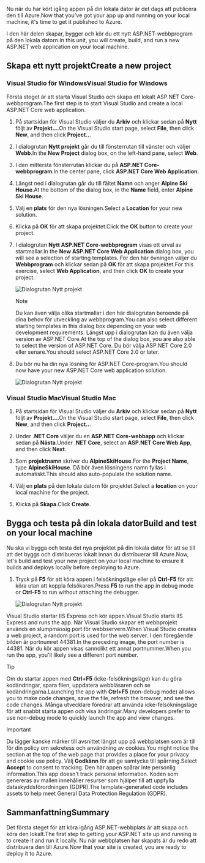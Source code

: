 <span data-ttu-id="18ee2-101">Nu när du har kört igång appen på din lokala dator är det dags att publicera den till Azure.</span><span class="sxs-lookup"><span data-stu-id="18ee2-101">Now that you've got your app up and running on your local machine, it's time to get it published to Azure.</span></span> 

<span data-ttu-id="18ee2-102">I den här delen skapar, bygger och kör du ett nytt ASP.NET-webbprogram på den lokala datorn.</span><span class="sxs-lookup"><span data-stu-id="18ee2-102">In this unit, you will create, build, and run a new ASP.NET web application on your local machine.</span></span>

## <a name="create-a-new-project"></a><span data-ttu-id="18ee2-103">Skapa ett nytt projekt</span><span class="sxs-lookup"><span data-stu-id="18ee2-103">Create a new project</span></span>

### <a name="visual-studio-for-windows"></a><span data-ttu-id="18ee2-104">Visual Studio för Windows</span><span class="sxs-lookup"><span data-stu-id="18ee2-104">Visual Studio for Windows</span></span>

<span data-ttu-id="18ee2-105">Första steget är att starta Visual Studio och skapa ett lokalt ASP.NET Core-webbprogram.</span><span class="sxs-lookup"><span data-stu-id="18ee2-105">The first step is to start Visual Studio and create a local ASP.NET Core web application.</span></span>

1. <span data-ttu-id="18ee2-106">På startsidan för Visual Studio väljer du **Arkiv** och klickar sedan på **Nytt** följt av **Projekt...**.</span><span class="sxs-lookup"><span data-stu-id="18ee2-106">On the Visual Studio start page, select **File**, then click **New**, and then click **Project..**.</span></span>

1. <span data-ttu-id="18ee2-107">I dialogrutan **Nytt projekt** går du till fönsterrutan till vänster och väljer **Webb**.</span><span class="sxs-lookup"><span data-stu-id="18ee2-107">In the **New Project** dialog box, on the left-hand pane, select **Web**.</span></span>

1. <span data-ttu-id="18ee2-108">I den mittersta fönsterrutan klickar du på **ASP.NET Core-webbprogram**.</span><span class="sxs-lookup"><span data-stu-id="18ee2-108">In the center pane, click **ASP.NET Core Web Application**.</span></span>

1. <span data-ttu-id="18ee2-109">Längst ned i dialogrutan går du till fältet **Namn** och anger **Alpine Ski House**.</span><span class="sxs-lookup"><span data-stu-id="18ee2-109">At the bottom of the dialog box, in the **Name** field, enter **Alpine Ski House**.</span></span>

1. <span data-ttu-id="18ee2-110">Välj en **plats** för den nya lösningen.</span><span class="sxs-lookup"><span data-stu-id="18ee2-110">Select a **Location** for your new solution.</span></span>

1. <span data-ttu-id="18ee2-111">Klicka på **OK** för att skapa projektet.</span><span class="sxs-lookup"><span data-stu-id="18ee2-111">Click the **OK** button to create your project.</span></span>

1. <span data-ttu-id="18ee2-112">I dialogrutan **Nytt ASP.NET Core-webbprogram** visas ett urval av startmallar.</span><span class="sxs-lookup"><span data-stu-id="18ee2-112">In the **New ASP.NET Core Web Application** dialog box, you will see a selection of starting templates.</span></span> <span data-ttu-id="18ee2-113">För den här övningen väljer du **Webbprogram** och klickar sedan på **OK** för att skapa projektet.</span><span class="sxs-lookup"><span data-stu-id="18ee2-113">For this exercise, select **Web Application**, and then click **OK** to create your project.</span></span>

    ![Dialogrutan Nytt projekt](../media-draft/3-aspnet-templates.png)

    > [!NOTE]
    > <span data-ttu-id="18ee2-115">Du kan även välja olika startmallar i den här dialogrutan beroende på dina behov för utveckling av webbprogram.</span><span class="sxs-lookup"><span data-stu-id="18ee2-115">You can also select different starting templates in this dialog box depending on your web development requirements.</span></span> <span data-ttu-id="18ee2-116">Längst upp i dialogrutan kan du även välja version av ASP.NET Core.</span><span class="sxs-lookup"><span data-stu-id="18ee2-116">At the top of the dialog box, you are also able to select the version of ASP.NET Core.</span></span> <span data-ttu-id="18ee2-117">Du bör välja ASP.NET Core 2.0 eller senare.</span><span class="sxs-lookup"><span data-stu-id="18ee2-117">You should select ASP.NET Core 2.0 or later.</span></span>

1. <span data-ttu-id="18ee2-118">Du bör nu ha din nya lösning för ASP.NET Core-program.</span><span class="sxs-lookup"><span data-stu-id="18ee2-118">You should now have your new ASP.NET Core web application solution.</span></span>

    ![Dialogrutan Nytt projekt](../media-draft/3-new-solution.png)

### <a name="visual-studio-mac"></a><span data-ttu-id="18ee2-120">Visual Studio Mac</span><span class="sxs-lookup"><span data-stu-id="18ee2-120">Visual Studio Mac</span></span>

1. <span data-ttu-id="18ee2-121">På startsidan för Visual Studio väljer du **Arkiv** och klickar sedan på **Nytt** följt av **Projekt...**.</span><span class="sxs-lookup"><span data-stu-id="18ee2-121">On the Visual Studio start page, select **File**, then click **New**, and then click **Project..**.</span></span>

1. <span data-ttu-id="18ee2-122">Under .**NET Core** väljer du en **ASP.NET Core-webbapp** och klickar sedan på **Nästa**.</span><span class="sxs-lookup"><span data-stu-id="18ee2-122">Under .**NET Core**, select an **ASP.NET Core Web App**, and then click **Next**.</span></span>

1. <span data-ttu-id="18ee2-123">Som **projektnamn** skriver du **AlpineSkiHouse**.</span><span class="sxs-lookup"><span data-stu-id="18ee2-123">For the **Project Name**, type **AlpineSkiHouse**.</span></span> <span data-ttu-id="18ee2-124">Då bör även lösningens namn fyllas i automatiskt.</span><span class="sxs-lookup"><span data-stu-id="18ee2-124">This should also auto-populate the solution name.</span></span>

1. <span data-ttu-id="18ee2-125">Välj en **plats** på den lokala datorn för projektet.</span><span class="sxs-lookup"><span data-stu-id="18ee2-125">Select a **location** on your local machine for the project.</span></span>

1. <span data-ttu-id="18ee2-126">Klicka på **Skapa**.</span><span class="sxs-lookup"><span data-stu-id="18ee2-126">Click **Create**.</span></span>

## <a name="build-and-test-on-your-local-machine"></a><span data-ttu-id="18ee2-127">Bygga och testa på din lokala dator</span><span class="sxs-lookup"><span data-stu-id="18ee2-127">Build and test on your local machine</span></span>

<span data-ttu-id="18ee2-128">Nu ska vi bygga och testa det nya projektet på din lokala dator för att se till att det byggs och distribueras lokalt innan du distribuerar till Azure.</span><span class="sxs-lookup"><span data-stu-id="18ee2-128">Now, let's build and test your new project on your local machine to ensure it builds and deploys locally before deploying to Azure.</span></span>

1. <span data-ttu-id="18ee2-129">Tryck på **F5** för att köra appen i felsökningsläge eller på **Ctrl-F5** för att köra utan att koppla felsökaren.</span><span class="sxs-lookup"><span data-stu-id="18ee2-129">Press **F5** to run the app in debug mode or **Ctrl-F5** to run without attaching the debugger.</span></span>

    ![Dialogrutan Nytt projekt](../media-draft/3-webapp-launch.png)

<span data-ttu-id="18ee2-131">Visual Studio startar IIS Express och kör appen.</span><span class="sxs-lookup"><span data-stu-id="18ee2-131">Visual Studio starts IIS Express and runs the app.</span></span> <span data-ttu-id="18ee2-132">När Visual Studio skapar ett webbprojekt används en slumpmässig port för webbservern.</span><span class="sxs-lookup"><span data-stu-id="18ee2-132">When Visual Studio creates a web project, a random port is used for the web server.</span></span> <span data-ttu-id="18ee2-133">I den föregående bilden är portnumret 44381.</span><span class="sxs-lookup"><span data-stu-id="18ee2-133">In the preceding image, the port number is 44381.</span></span> <span data-ttu-id="18ee2-134">När du kör appen visas sannolikt ett annat portnummer.</span><span class="sxs-lookup"><span data-stu-id="18ee2-134">When you run the app, you'll likely see a different port number.</span></span>

> [!TIP]
> <span data-ttu-id="18ee2-135">Om du startar appen med **Ctrl+F5** (icke-felsökningsläge) kan du göra kodändringar, spara filen, uppdatera webbläsaren och se kodändringarna.</span><span class="sxs-lookup"><span data-stu-id="18ee2-135">Launching the app with **Ctrl+F5** (non-debug mode) allows you to make code changes, save the file, refresh the browser, and see the code changes.</span></span> <span data-ttu-id="18ee2-136">Många utvecklare föredrar att använda icke-felsökningsläge för att snabbt starta appen och visa ändringar.</span><span class="sxs-lookup"><span data-stu-id="18ee2-136">Many developers prefer to use non-debug mode to quickly launch the app and view changes.</span></span>

> [!IMPORTANT]
> <span data-ttu-id="18ee2-137">Du lägger kanske märker till avsnittet längst upp på webbplatsen som är till för din policy om sekretess och användning av cookies.</span><span class="sxs-lookup"><span data-stu-id="18ee2-137">You might notice the section at the top of the web page that provides a place for your privacy and cookie use policy.</span></span> <span data-ttu-id="18ee2-138">Välj **Godkänn** för att ge samtycke till spårning.</span><span class="sxs-lookup"><span data-stu-id="18ee2-138">Select **Accept** to consent to tracking.</span></span> <span data-ttu-id="18ee2-139">Den här appen spårar inte personlig information.</span><span class="sxs-lookup"><span data-stu-id="18ee2-139">This app doesn't track personal information.</span></span> <span data-ttu-id="18ee2-140">Koden som genereras av mallen innehåller resurser som hjälper till att uppfylla dataskyddsförordningen (GDPR).</span><span class="sxs-lookup"><span data-stu-id="18ee2-140">The template-generated code includes assets to help meet General Data Protection Regulation (GDPR).</span></span>

## <a name="summary"></a><span data-ttu-id="18ee2-141">Sammanfattning</span><span class="sxs-lookup"><span data-stu-id="18ee2-141">Summary</span></span>

<span data-ttu-id="18ee2-142">Det första steget för att köra igång ASP.NET-webbplats är att skapa och köra den lokalt.</span><span class="sxs-lookup"><span data-stu-id="18ee2-142">The first step to getting your ASP.NET site up and running is to create it and run it locally.</span></span> <span data-ttu-id="18ee2-143">Nu när webbplatsen har skapats är du redo att distribuera den till Azure.</span><span class="sxs-lookup"><span data-stu-id="18ee2-143">Now that your site is created, you are ready to deploy it to Azure.</span></span>
